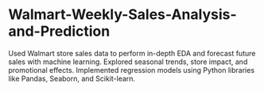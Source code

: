 # Walmart-Weekly-Sales-Analysis-and-Prediction
Used Walmart store sales data to perform in-depth EDA and forecast future sales with machine learning. Explored seasonal trends, store impact, and promotional effects. Implemented regression models using Python libraries like Pandas, Seaborn, and Scikit-learn.
